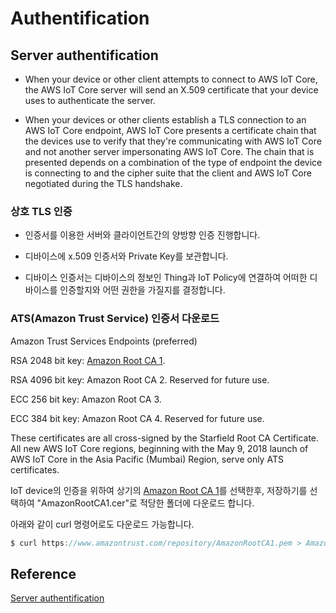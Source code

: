 # Authentification

## Server authentification

- When your device or other client attempts to connect to AWS IoT Core, the AWS IoT Core server will send an X.509 certificate that your device uses to authenticate the server.

- When your devices or other clients establish a TLS connection to an AWS IoT Core endpoint, AWS IoT Core presents a certificate chain that the devices use to verify that they're communicating with AWS IoT Core and not another server impersonating AWS IoT Core. The chain that is presented depends on a combination of the type of endpoint the device is connecting to and the cipher suite that the client and AWS IoT Core negotiated during the TLS handshake.

### 상호 TLS 인증 

- 인증서를 이용한 서버와 클라이언트간의 양방향 인증 진행합니다.

- 디바이스에 x.509 인증서와 Private Key를 보관합니다.

- 디바이스 인증서는 디바이스의 정보인 Thing과 IoT Policy에 연결하여 어떠한 디바이스를 인증할지와 어떤 권한을 가질지를 결정합니다.


### ATS(Amazon Trust Service) 인증서 다운로드 

Amazon Trust Services Endpoints (preferred)


RSA 2048 bit key: [Amazon Root CA 1](https://www.amazontrust.com/repository/AmazonRootCA1.pem).

RSA 4096 bit key: Amazon Root CA 2. Reserved for future use.

ECC 256 bit key: Amazon Root CA 3.

ECC 384 bit key: Amazon Root CA 4. Reserved for future use.

These certificates are all cross-signed by the Starfield Root CA Certificate. All new AWS IoT Core regions, beginning with the May 9, 2018 launch of AWS IoT Core in the Asia Pacific (Mumbai) Region, serve only ATS certificates.

IoT device의 인증을 위하여 상기의 [Amazon Root CA 1](https://www.amazontrust.com/repository/AmazonRootCA1.pem)를 선택한후, 저장하기를 선택하여 "AmazonRootCA1.cer"로 적당한 폴더에 다운로드 합니다. 

아래와 같이 curl 명령어로도 다운로드 가능합니다. 

```c
$ curl https://www.amazontrust.com/repository/AmazonRootCA1.pem > AmazonRootCA1.cer
```

## Reference

[Server authentification](https://docs.aws.amazon.com/iot/latest/developerguide/server-authentication.html)
